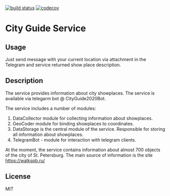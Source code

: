 [![build status](https://travis-ci.org/andreyzhegalov/city-guide-service.svg?branch=develop)](https://travis-ci.org/andreyzhegalov/city-guide-service)
[![codecov](https://codecov.io/gh/andreyzhegalov/city-guide-service/branch/develop/graph/badge.svg?token=BNFBVZS88V)](https://codecov.io/gh/andreyzhegalov/city-guide-service)

# City Guide Service

## Usage

Just send message with your current location via attachment in the Telegram and service returned show place description.

## Description

The service provides information about city showplaces. The service is available via telegarm bot @ CityGuide2020Bot.

The service includes a number of modules:
1. DataCollector module for collecting information about showplaces.
2. GeoCoder module for binding showplaces to coordinates.
3. DataStorage is the central module of the service. Responsible for storing all information about showplaces.
4. TelegramBot - module for interaction with telegram clients.


At the moment, the service contains information about almost 700 objects of the city of St. Petersburg.
The main source of information is the site https://walkspb.ru/

## License

MIT
